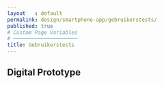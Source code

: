 ```yaml
---
layout   : default
permalink: design/smartphone-app/gebruikerstests/
published: true
# Custom Page Variables
# ─────────────────────
title: Gebruikerstests
---
```


Digital Prototype
-----------------

